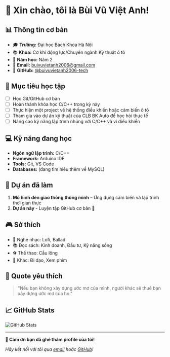 # 👋 Xin chào, tôi là Bùi Vũ Việt Anh!

## 📊 Thông tin cơ bản
- 🎓 **Trường:** Đại học Bách Khoa Hà Nội
- 📚 **Khoa:** Cơ khí động lực/Chuyên ngành Kỹ thuật ô tô 
- 📅 **Năm học:** Năm 2 
- 📧 **Email:** buivuvietanh2006@gmail.com
- 🐙 **GitHub:** [@buivuvietanh2006-tech](https://github.com/buivuvietanh2006-tech)

## 🎯 Mục tiêu học tập
- [ ] Học Git/GitHub cơ bản
- [ ] Hoàn thành khóa học C/C++ trong kỳ này
- [ ] Thực hiện một project về hệ thống điều khiển hoặc cảm biến ô tô  
- [ ] Tham gia vào dự án kỹ thuật của CLB BK Auto để học hỏi thực tế  
- [ ] Nâng cao kỹ năng lập trình nhúng với C/C++ và vi điều khiển

## 💻 Kỹ năng đang học
- **Ngôn ngữ lập trình:** C/C++
- **Framework:** Arduino IDE 
- **Tools:** Git, VS Code
- **Databases:** (đang tìm hiểu thêm về MySQL)

## 🌟 Dự án đã làm
1. **Mô hình đèn giao thông thông minh** – Ứng dụng cảm biến và lập trình thời gian thực 
2. **Dự án này** - Luyện tập GitHub cơ bản 🎉

## 🎮 Sở thích
- 🎵 Nghe nhạc: Lofi, Ballad
- 📚 Đọc sách: Kinh doanh, Đầu tư, Kỹ năng sống  
- ⚽ Thể thao: Cầu lông
- 🎯 Khác: Đi dạo, Xem phim

## 💭 Quote yêu thích
> "Nếu bạn không xây dựng ước mơ của mình, người khác sẽ thuê bạn xây dựng ước mơ của họ."

## 📈 GitHub Stats
<!-- Các bạn có thể thêm GitHub stats sau khi học xong -->
![GitHub Stats](https://github-readme-stats.vercel.app/api?username=buivuvietanh2006-tech&show_icons=true&theme=radical)

---

**🚀 Cảm ơn bạn đã ghé thăm profile của tôi!**

*Hãy kết nối với tôi qua [email](mailto:buivuvietanh2006@gmail.com) hoặc [GitHub](https://github.com/buivuvietanh2006-tech)!*
